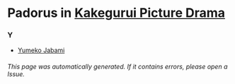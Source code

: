 # Padorus in [Kakegurui Picture Drama](https://myanimelist.net/anime/38939/Kakegurui_Picture_Drama)

### Y
* [Yumeko Jabami](https://github.com/shadow578/Project-Padoru/blob/master/table-of-contents/characters/YumekoJabami.md)

###### This page was automatically generated. If it contains errors, please open a Issue.
